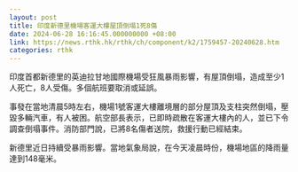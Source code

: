 ```yaml
---
layout: post
title: 印度新德里機場客運大樓屋頂倒塌1死8傷
date: 2024-06-28 16:16:45.000000000 +08:00
link: https://news.rthk.hk/rthk/ch/component/k2/1759457-20240628.htm
categories: rthk
---
```


印度首都新德里的英迪拉甘地國際機場受狂風暴雨影響，有屋頂倒塌，造成至少1人死亡，8人受傷。多個航班要取消或延誤。

事發在當地清晨5時左右，機場1號客運大樓離境層的部分屋頂及支柱突然倒塌，壓毀多輛汽車，有人被困。航空部長表示，已即時疏散在客運大樓內的人，並已下令調查倒塌事件。消防部門說，已將8名傷者送院，救援行動已經結束。

新德里近日持續受暴雨影響。當地氣象局說，在今天凌晨時份，機場地區的降雨量達到148毫米。
